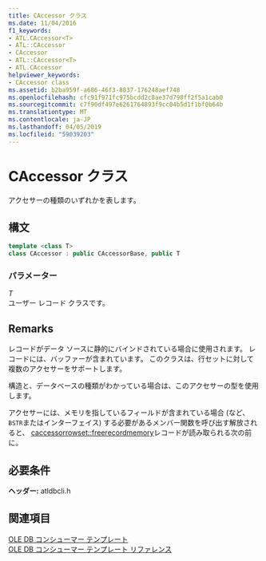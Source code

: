 ```yaml
---
title: CAccessor クラス
ms.date: 11/04/2016
f1_keywords:
- ATL.CAccessor<T>
- ATL::CAccessor
- CAccessor
- ATL::CAccessor<T>
- ATL.CAccessor
helpviewer_keywords:
- CAccessor class
ms.assetid: b2ba959f-a686-46f3-8837-176248aef748
ms.openlocfilehash: cfc91f971fc975bcdd2c8ae37d798ff2f5a1cab0
ms.sourcegitcommit: c7f90df497e6261764893f9cc04b5d1f1bf0b64b
ms.translationtype: MT
ms.contentlocale: ja-JP
ms.lasthandoff: 04/05/2019
ms.locfileid: "59039203"
---
```

# <a name="caccessor-class"></a>CAccessor クラス

アクセサーの種類のいずれかを表します。

## <a name="syntax"></a>構文

```cpp
template <class T>
class CAccessor : public CAccessorBase, public T
```

### <a name="parameters"></a>パラメーター

*T*<br/>
ユーザー レコード クラスです。

## <a name="remarks"></a>Remarks

レコードがデータ ソースに静的にバインドされている場合に使用されます。 レコードには、バッファーが含まれています。 このクラスは、行セットに対して複数のアクセサーをサポートします。

構造と、データベースの種類がわかっている場合は、このアクセサーの型を使用します。

アクセサーには、メモリを指しているフィールドが含まれている場合 (など、`BSTR`またはインターフェイス) する必要があるメンバー関数を呼び出す解放されると、 [caccessorrowset::freerecordmemory](../../data/oledb/caccessorrowset-freerecordmemory.md)レコードが読み取られる次の前に。

## <a name="requirements"></a>必要条件

**ヘッダー:** atldbcli.h

## <a name="see-also"></a>関連項目

[OLE DB コンシューマー テンプレート](../../data/oledb/ole-db-consumer-templates-cpp.md)<br/>
[OLE DB コンシューマー テンプレート リファレンス](../../data/oledb/ole-db-consumer-templates-reference.md)